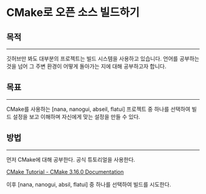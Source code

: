 # CMake로 오픈 소스 빌드하기

## 목적

---

깃허브만 봐도 대부분의 프로젝트는 빌드 시스템을 사용하고 있습니다. 언어를 공부하는 것을 넘어 그 주변 환경이 어떻게 돌아가는 지에 대해 공부하고자 합니다.

## 목표

---

CMake를 사용하는 [nana, nanogui, abseil, flatui] 프로젝트 중 하나를 선택하여 빌드 설정을 보고 이해하며 자신에게 맞는 설정을 만들 수 있다.

## 방법

---

먼저 CMake에 대해 공부한다.  공식 튜토리얼을 사용한다.

[CMake Tutorial - CMake 3.16.0 Documentation](https://cmake.org/cmake/help/latest/guide/tutorial/index.html)

이후 [nana, nanogui, absil, flatui] 중 하나를 선택하여 빌드를 시도한다.

